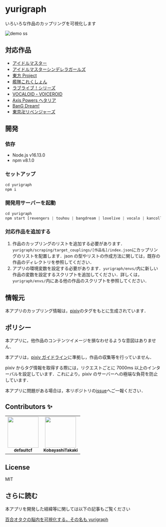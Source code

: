 # yurigraph

いろいろな作品のカップリングを可視化します

![demo ss](https://user-images.githubusercontent.com/18525488/80941278-0e19f780-8e1d-11ea-915b-838ed7db5ff9.png)

## 対応作品

- [アイドルマスター](https://sititou70.github.io/imasgraph/)
- [アイドルマスターシンデレラガールズ](https://sititou70.github.io/deregraph/)
- [東方 Project](https://sititou70.github.io/touhoumap/)
- [艦隊これくしょん](https://sititou70.github.io/kancollegraph/)
- [ラブライブ！シリーズ](https://sititou70.github.io/lovelivemap/)
- [VOCALOID・VOICEROID](https://sititou70.github.io/vocalomap/)
- [Axis Powers ヘタリア](https://sititou70.github.io/hetagraph/)
- [BanG Dream!](https://sititou70.github.io/bangdreamgraph/)
- [東京卍リベンジャーズ](https://sititou70.github.io/revengersmgraph/)

## 開発

### 依存

- Node.js v16.13.0
- npm v8.1.0

### セットアップ

```javascript
cd yurigraph
npm i
```

### 開発用サーバーを起動

```javascript
cd yurigraph
npm start [revengers | touhou | bangdream | lovelive | vocalo | kancolle | deremas | imas | hetalia]
```

### 対応作品を追加する

1. 作品のカップリングのリストを追加する必要があります．`yurigraph/scraping/target_couplings/[作品名]/index.json`にカップリングのリストを配置します．json の型やリストの作成方法に関しては，既存の作品のディレクトリを参照してください．
1. アプリの環境変数を設定する必要があります．`yurigraph/envs/`内に新しい作品の変数を設定するスクリプトを追加してください．詳しくは，`yurigraph/envs/`内にある他の作品のスクリプトを参照してください．

## 情報元

本アプリのカップリング情報は，[pixiv](https://www.pixiv.net/)のタグをもとに生成されています．

## ポリシー

本アプリに，他作品のコンテンツイメージを損なわせるような意図はありません．

本アプリは，[pixiv ガイドライン](https://www.pixiv.net/terms/?page=guideline)に準拠し，作品の収集等を行っていません．

pixiv からタグ情報を取得する際には，リクエストごとに 7000ms 以上のインターバルを設定しています．これにより，pixiv のサーバーへの極端な負荷を防止しています．

本アプリに問題がある場合は，本リポジトリの[issue](https://github.com/sititou70/yurigraph/issues)へご一報ください．

## Contributors ✨

<table>
  <tr>
    <td align="center"><a href="https://github.com/defaultcf"><img src="https://avatars.githubusercontent.com/u/15726229?v=3?s=100" width="100px;" alt=""/><br /><sub><b>defaultcf</b></sub>
    <td align="center"><a href="https://github.com/KobayashiTakaki"><img src="https://avatars.githubusercontent.com/u/18331592?v=3?s=100" width="100px;" alt=""/><br /><sub><b>KobayashiTakaki</b></sub>
  </tr>
</table>

## License

MIT

## さらに読む

本アプリを開発した経緯等に関しては以下の記事もご覧ください

[百合オタクの脳内を可視化する，その名も yurigraph](https://sititou70.github.io/%E7%99%BE%E5%90%88%E3%82%AA%E3%82%BF%E3%82%AF%E3%81%AE%E8%84%B3%E5%86%85%E3%82%92%E5%8F%AF%E8%A6%96%E5%8C%96%E3%81%99%E3%82%8B%EF%BC%8C%E3%81%9D%E3%81%AE%E5%90%8D%E3%82%82yurigraph/)
